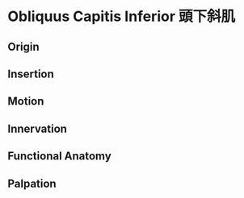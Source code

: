 # Obliquus Capitis Inferior 頭下斜肌
## Origin
## Insertion
## Motion
## Innervation
## Functional Anatomy
## Palpation